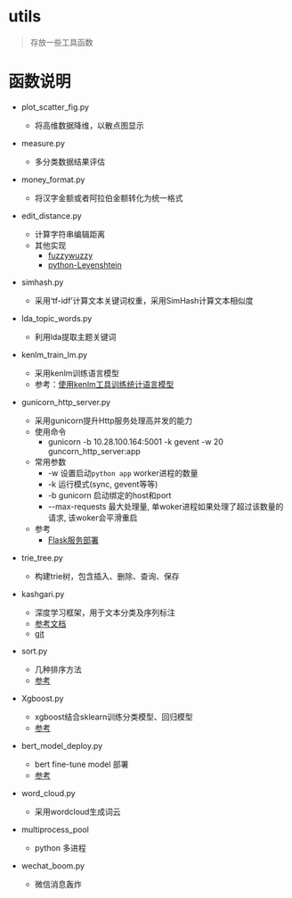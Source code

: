# utils
> 存放一些工具函数

# 函数说明
- plot_scatter_fig.py
    - 将高维数据降维，以散点图显示
- measure.py
    - 多分类数据结果评估
- money_format.py
    - 将汉字金额或者阿拉伯金额转化为统一格式
- edit_distance.py
    - 计算字符串编辑距离
    - 其他实现
        - [fuzzywuzzy](https://github.com/seatgeek/fuzzywuzzy)
        - [python-Levenshtein](https://github.com/miohtama/python-Levenshtein)
- simhash.py
    - 采用‘tf-idf’计算文本关键词权重，采用SimHash计算文本相似度
- lda_topic_words.py
    - 利用lda提取主题关键词
- kenlm_train_lm.py
    - 采用kenlm训练语言模型
    - 参考：[使用kenlm工具训练统计语言模型](https://blog.csdn.net/mingzai624/article/details/79560063)
    
- gunicorn_http_server.py
    - 采用gunicorn提升Http服务处理高并发的能力
    - 使用命令
        - gunicorn -b 10.28.100.164:5001 -k gevent -w 20 guncorn_http_server:app
    - 常用参数
        - -w 设置启动`python app` worker进程的数量
        - -k 运行模式(sync, gevent等等)
        - -b gunicorn 启动绑定的host和port
        - --max-requests 最大处理量, 单woker进程如果处理了超过该数量的请求, 该woker会平滑重启
    - 参考
        - [Flask服务部署](https://www.centos.bz/2017/07/flask-nginx-gunicorn-gevent/) 
  
- trie_tree.py
    - 构建trie树，包含插入、删除、查询、保存 
    
- kashgari.py
    - 深度学习框架，用于文本分类及序列标注
    - [参考文档](https://kashgari-zh.bmio.net/)
    - [git](https://github.com/BrikerMan/Kashgari/) 
  
- sort.py
    - 几种排序方法
    - [参考](https://github.com/amusi/Deep-Learning-Interview-Book/blob/master/docs/%E6%95%B0%E6%8D%AE%E7%BB%93%E6%9E%84%E4%B8%8E%E7%AE%97%E6%B3%95.md) 
    
- Xgboost.py
    - xgboost结合sklearn训练分类模型、回归模型
    - [参考](https://blog.csdn.net/luanpeng825485697/article/details/79907149)

- bert_model_deploy.py
    - bert fine-tune model 部署
    - [参考](https://work.padeoe.com/notes/bert.html)  
    
- word_cloud.py
    - 采用wordcloud生成词云

- multiprocess_pool
    - python 多进程

- wechat_boom.py
    - 微信消息轰炸
